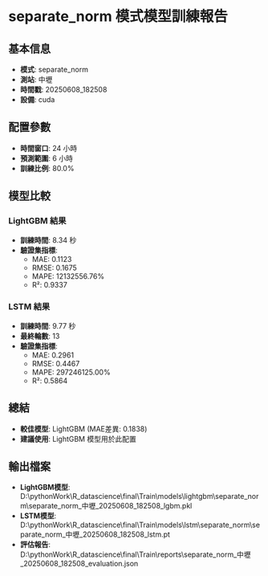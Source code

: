 
# separate_norm 模式模型訓練報告

## 基本信息
- **模式**: separate_norm
- **測站**: 中壢
- **時間戳**: 20250608_182508
- **設備**: cuda

## 配置參數
- **時間窗口**: 24 小時
- **預測範圍**: 6 小時
- **訓練比例**: 80.0%

## 模型比較

### LightGBM 結果

- **訓練時間**: 8.34 秒
- **驗證集指標**:
  - MAE: 0.1123
  - RMSE: 0.1675
  - MAPE: 12132556.76%
  - R²: 0.9337

### LSTM 結果

- **訓練時間**: 9.77 秒
- **最終輪數**: 13
- **驗證集指標**:
  - MAE: 0.2961
  - RMSE: 0.4467
  - MAPE: 297246125.00%
  - R²: 0.5864

## 總結

- **較佳模型**: LightGBM (MAE差異: 0.1838)
- **建議使用**: LightGBM 模型用於此配置


## 輸出檔案
- **LightGBM模型**: D:\pythonWork\R_datascience\final\Train\models\lightgbm\separate_norm\separate_norm_中壢_20250608_182508_lgbm.pkl
- **LSTM模型**: D:\pythonWork\R_datascience\final\Train\models\lstm\separate_norm\separate_norm_中壢_20250608_182508_lstm.pt
- **評估報告**: D:\pythonWork\R_datascience\final\Train\reports\separate_norm_中壢_20250608_182508_evaluation.json
